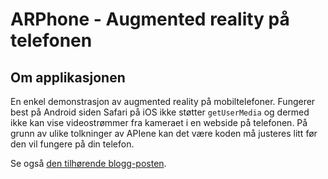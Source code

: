 ARPhone - Augmented reality på telefonen
========================================

Om applikasjonen
----------------

En enkel demonstrasjon av augmented reality på mobiltelefoner. Fungerer best på Android siden Safari på iOS ikke støtter `getUserMedia` og dermed ikke kan vise videostrømmer fra kameraet i en webside på telefonen.
På grunn av ulike tolkninger av APIene kan det være koden må justeres litt før den vil fungere på din telefon.

Se også [den tilhørende blogg-posten](http://open.bekk.no/augmented-reality-i-nettleseren-pa-telefonen-din).
